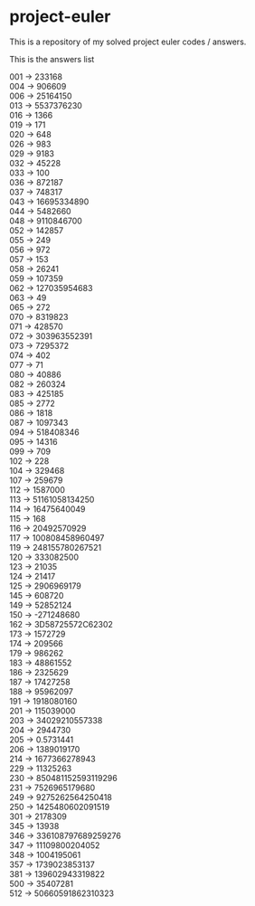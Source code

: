 # project-euler

This is a repository of my solved project euler codes / answers.

This is the answers list

001 -> 233168     
004 -> 906609  
006 -> 25164150   
013 -> 5537376230   
016 -> 1366   
019 -> 171   
020 -> 648   
026 -> 983    
029 -> 9183    
032 -> 45228    
033 -> 100  
036 -> 872187        
037 -> 748317   
043 -> 16695334890  
044 -> 5482660    
048 -> 9110846700   
052 -> 142857   
055 -> 249   
056 -> 972    
057 -> 153   
058 -> 26241  
059 -> 107359   
062 -> 127035954683   
063 -> 49  
065 -> 272   
070 -> 8319823   
071 -> 428570  
072 -> 303963552391   
073 -> 7295372   
074 -> 402   
077 -> 71    
080 -> 40886   
082 -> 260324   
083 -> 425185    
085 -> 2772  
086 -> 1818    
087 -> 1097343   
094 -> 518408346   
095 -> 14316    
099 -> 709   
102 -> 228   
104 -> 329468   
107 -> 259679  
112 -> 1587000   
113 -> 51161058134250   
114 -> 16475640049   
115 -> 168  
116 -> 20492570929    
117 -> 100808458960497  
119 -> 248155780267521   
120 -> 333082500  
123 -> 21035   
124 -> 21417   
125 -> 2906969179    
145 -> 608720     
149 -> 52852124    
150 -> -271248680   
162 -> 3D58725572C62302  
173 -> 1572729    
174 -> 209566  
179 -> 986262   
183 -> 48861552    
186 -> 2325629   
187 -> 17427258    
188 -> 95962097    
191 -> 1918080160   
201 -> 115039000   
203 -> 34029210557338    
204 -> 2944730    
205 -> 0.5731441   
206 -> 1389019170   
214 -> 1677366278943     
229 -> 11325263   
230 -> 850481152593119296    
231 -> 7526965179680   
249 -> 9275262564250418   
250 -> 1425480602091519    
301 -> 2178309    
345 -> 13938    
346 -> 336108797689259276   
347 -> 11109800204052    
348 -> 1004195061   
357 -> 1739023853137   
381 -> 139602943319822  
500 -> 35407281   
512 -> 50660591862310323  
